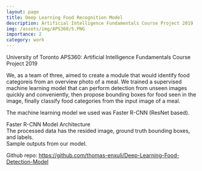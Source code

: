 ```yaml
---
layout: page
title: Deep Learning Food Recognition Model
description: Artificial Intelligence Fundamentals Course Project 2019
img: /assets/img/APS360/5.PNG
importance: 2
category: work
---
```


University of Toronto
APS360: Artificial Intelligence Fundamentals Course Project 2019

We, as a team of three, aimed to create a module that would identify food categoreis from an overview photo of a meal. We trained a supervised machine learning model that can perform detection from unseen images quickly and conveniently, then propose bounding boxes for food seen in the image, finally classify food categories from the input image of a meal.

The machine learning model we used was Faster R-CNN (ResNet based).

<div class="row">
    <div class="col-sm mt-3 mt-md-0">
        <img class="img-fluid rounded z-depth-1" src="{{ '/assets/img/APS360/3.PNG' | relative_url }}" alt="" title="example image"/>
    </div>
</div>
<div class="caption">
    Faster R-CNN Model Architecture
</div>

<div class="row">
    <div class="col-sm mt-3 mt-md-0">
        <img class="img-fluid rounded z-depth-1" src="{{ '/assets/img/APS360/4.PNG' | relative_url }}" alt="" title="example image"/>
    </div>
</div>
<div class="caption">
    The processed data has the resided image, ground truth bounding boxes, and labels.
</div>

<div class="row justify-content-sm-center">
    <div class="col-sm-8 mt-3 mt-md-0">
        <img class="img-fluid rounded z-depth-1" src="{{ '/assets/img/APS360/1.PNG' | relative_url }}" alt="" title="example image"/>
    </div>
    <div class="col-sm-4 mt-3 mt-md-0">
        <img class="img-fluid rounded z-depth-1" src="{{ '/assets/img/APS360/2.PNG' | relative_url }}" alt="" title="example image"/>
    </div>
</div>
<div class="caption">
    Sample outputs from our model.
</div>

Github repo: https://github.com/thomas-enxuli/Deep-Learning-Food-Detection-Model
